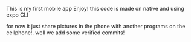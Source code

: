 This is my first mobile app Enjoy!
this code is made on native and using expo CLI

for now it just share pictures in the phone with another programs on the cellphone!.
well we add some verified commits!